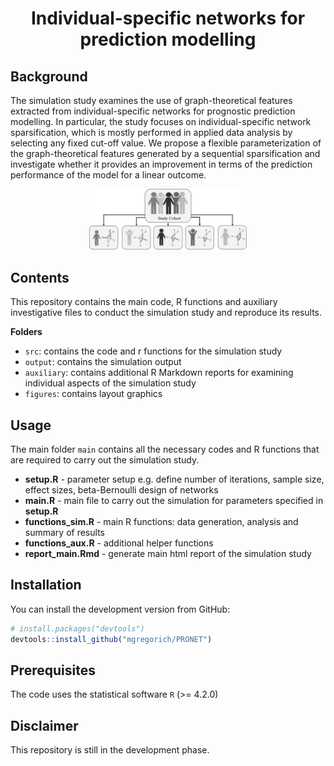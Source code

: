 
<h1 align="center"> Individual-specific networks for prediction modelling </h1>

## Background

The simulation study examines the use of graph-theoretical features
extracted from individual-specific networks for prognostic prediction
modelling. In particular, the study focuses on individual-specific
network sparsification, which is mostly performed in applied data
analysis by selecting any fixed cut-off value. We propose a flexible
parameterization of the graph-theoretical features generated by a
sequential sparsification and investigate whether it provides an
improvement in terms of the prediction performance of the model for a linear outcome.


<p align="center">
    <img src="./figures/ISN.png" style="width:50%" />
</p>


## Contents

This repository contains the main code, R functions and auxiliary
investigative files to conduct the simulation study and reproduce its
results.

**Folders**

- `src`: contains the code and r functions for the simulation study
- `output`: contains the simulation output 
- `auxiliary`: contains additional R Markdown reports for examining individual aspects of the simulation study
- `figures`: contains layout graphics

## Usage

The main folder `main` contains all the necessary codes and R functions that are required to carry out the simulation study.

- **setup.R** - parameter setup e.g. define number of iterations, sample size, effect sizes, beta-Bernoulli design of networks
- **main.R** - main file to carry out the simulation for parameters specified in **setup.R**
- **functions_sim.R** - main R functions: data generation, analysis and summary of results
- **functions_aux.R** - additional helper functions
- **report_main.Rmd** - generate main html report of the simulation study

## Installation

You can install the development version from GitHub:

``` r
# install.packages("devtools")
devtools::install_github("mgregorich/PRONET")
```

## Prerequisites

The code uses the statistical software `R` (>= 4.2.0)

## Disclaimer

This repository is still in the development phase.
